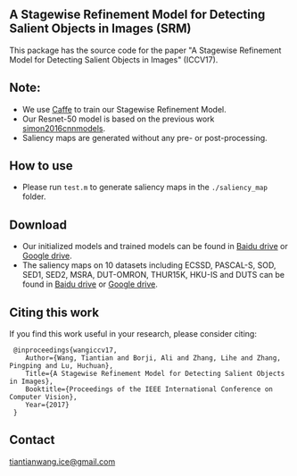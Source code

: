 ## A Stagewise Refinement Model for Detecting Salient Objects in Images (SRM)
This package has the source code for the paper "A Stagewise Refinement Model for Detecting Salient Objects in Images" (ICCV17).

## Note:
* We use [Caffe](https://github.com/hszhao/PSPNet) to train our Stagewise Refinement Model.
* Our Resnet-50 model is based on the previous work [simon2016cnnmodels](https://arxiv.org/pdf/1612.01452.pdf).
* Saliency maps are generated without any pre- or post-processing.

## How to use
* Please run `test.m` to generate saliency maps in the `./saliency_map` folder. 

## Download
* Our initialized models and trained models can be found in [Baidu drive](http://pan.baidu.com/s/1i4SDbdb) or [Google drive](https://drive.google.com/file/d/0B_MpGgTntG47eDRfd0JzcnFBT00/view?usp=sharing).
* The saliency maps on 10 datasets including ECSSD, PASCAL-S, SOD, SED1, SED2, MSRA, DUT-OMRON, THUR15K, HKU-IS and DUTS can be found in [Baidu drive](https://pan.baidu.com/s/1ugcMJ252awPpl5k0EkfpHg) or [Google drive]().

## Citing this work
If you find this work useful in your research, please consider citing:

     @inproceedings{wangiccv17,
        Author={Wang, Tiantian and Borji, Ali and Zhang, Lihe and Zhang, Pingping and Lu, Huchuan},
        Title={A Stagewise Refinement Model for Detecting Salient Objects in Images},
        Booktitle={Proceedings of the IEEE International Conference on Computer Vision},
        Year={2017}
     }
     

## Contact
tiantianwang.ice@gmail.com



